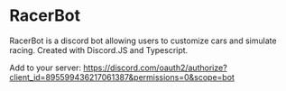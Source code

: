 # RacerBot
RacerBot is a discord bot allowing users to customize cars and simulate racing. Created with Discord.JS and Typescript.

Add to your server:
https://discord.com/oauth2/authorize?client_id=895599436217061387&permissions=0&scope=bot
